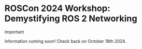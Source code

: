 # ROSCon 2024 Workshop: Demystifying ROS 2 Networking

> [!IMPORTANT]  
Information coming soon!  Check back on October 18th 2024.
